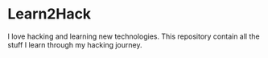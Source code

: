 # Learn2Hack
I love hacking and learning new technologies. This repository contain all the stuff I learn through my hacking journey.
